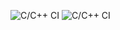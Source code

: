 
![C/C++ CI](https://github.com/mniedermaier/CybICS/workflows/C/C++%20CI/badge.svg)
![C/C++ CI](https://github.com/mniedermaier/CybICS/workflows/KiBot/badge.svg)
